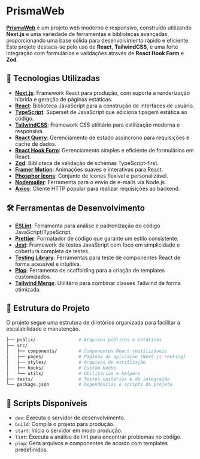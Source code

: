 # PrismaWeb

**[PrismaWeb](https://prismaweb.com.br/)** é um projeto web moderno e responsivo, construído utilizando **Next.js** e uma variedade de ferramentas e bibliotecas avançadas, proporcionando uma base sólida para desenvolvimento rápido e eficiente. Este projeto destaca-se pelo uso de **React**, **TailwindCSS**, e uma forte integração com formulários e validações através de **React Hook Form** e **Zod**.

## 🚀 Tecnologias Utilizadas

- **[Next.js](https://nextjs.org/)**: Framework React para produção, com suporte a renderização híbrida e geração de páginas estáticas.
- **[React](https://reactjs.org/)**: Biblioteca JavaScript para a construção de interfaces de usuário.
- **[TypeScript](https://www.typescriptlang.org/)**: Superset de JavaScript que adiciona tipagem estática ao código.
- **[TailwindCSS](https://tailwindcss.com/)**: Framework CSS utilitário para estilização moderna e responsiva.
- **[React Query](https://tanstack.com/query/latest)**: Gerenciamento de estado assíncrono para requisições e cache de dados.
- **[React Hook Form](https://react-hook-form.com/)**: Gerenciamento simples e eficiente de formulários em React.
- **[Zod](https://zod.dev/)**: Biblioteca de validação de schemas TypeScript-first.
- **[Framer Motion](https://www.framer.com/motion/)**: Animações suaves e interativas para React.
- **[Phosphor Icons](https://phosphoricons.com/)**: Conjunto de ícones flexível e personalizável.
- **[Nodemailer](https://nodemailer.com/)**: Ferramenta para o envio de e-mails via Node.js.
- **[Axios](https://axios-http.com/)**: Cliente HTTP popular para realizar requisições ao backend.

## 🛠️ Ferramentas de Desenvolvimento

- **[ESLint](https://eslint.org/)**: Ferramenta para análise e padronização do código JavaScript/TypeScript.
- **[Prettier](https://prettier.io/)**: Formatador de código que garante um estilo consistente.
- **[Jest](https://jestjs.io/)**: Framework de testes JavaScript com foco em simplicidade e cobertura completa de testes.
- **[Testing Library](https://testing-library.com/)**: Ferramentas para teste de componentes React de forma acessível e intuitiva.
- **[Plop](https://plopjs.com/)**: Ferramenta de scaffolding para a criação de templates customizados.
- **[Tailwind Merge](https://github.com/dcastil/tailwind-merge)**: Utilitário para combinar classes Tailwind de forma otimizada.

## 📂 Estrutura do Projeto

O projeto segue uma estrutura de diretórios organizada para facilitar a escalabilidade e manutenção.

```bash
├── public/                # Arquivos públicos e estáticos
├── src/
│   ├── components/        # Componentes React reutilizáveis
│   ├── pages/             # Páginas da aplicação (Next.js routing)
│   ├── styles/            # Arquivos de estilização
│   ├── hooks/             # Custom Hooks
│   └── utils/             # Utilitários e helpers
├── tests/                 # Testes unitários e de integração
└── package.json           # Dependências e scripts do projeto
```

## 📜 Scripts Disponíveis

- `dev`: Executa o servidor de desenvolvimento.
- `build`: Compila o projeto para produção.
- `start`: Inicia o servidor em modo produção.
- `lint`: Executa a análise de lint para encontrar problemas no código.
- `plop`: Gera arquivos e componentes de acordo com templates predefinidos.

